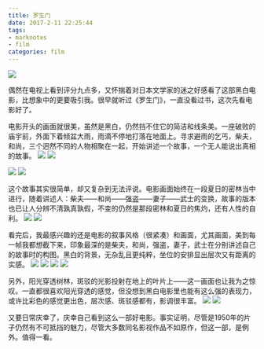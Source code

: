 ```yaml
---
title: 罗生门
date: 2017-2-11 22:25:44
tags: 
- marknotes
- film
categories: film
---
```


![](http://ozcxwjepj.bkt.clouddn.com/18-1-17/40559020.jpg)

偶然在电视上看到评分九点多，又怀揣着对日本文学家的迷之好感看了这部黑白电影，比想象中的更要吸引我。很早就听过《罗生门》，一直没看过书，这次先看电影好了。

电影开头的画面就很美，虽然是黑白，仍然挡不住它的简洁和线条美。一座破败的庙宇前，外面下着倾盆大雨，雨滴不停地打落在地面上。寻求避雨的乞丐，柴夫，和尚，三个迥然不同的人物相聚在一起，开始讲述一个故事，一个无人能说出真相的故事。
![](http://ozcxwjepj.bkt.clouddn.com/18-1-17/1928798.jpg)
![](http://ozcxwjepj.bkt.clouddn.com/18-1-17/16592875.jpg)

![](http://ozcxwjepj.bkt.clouddn.com/18-1-17/96512981.jpg)
![](http://ozcxwjepj.bkt.clouddn.com/18-1-17/64864151.jpg)

这个故事其实很简单，却又复杂到无法评说。电影画面始终在一段夏日的密林当中进行，随着讲述人：柴夫——和尚——强盗——妻子——武士的变换，故事的版本也已让人分辨不清孰真孰假，不变的仍然是那段密林和夏日的焦灼，还有人性的自利。
![](http://ozcxwjepj.bkt.clouddn.com/18-1-17/50561540.jpg)
![](http://ozcxwjepj.bkt.clouddn.com/18-1-17/53064519.jpg)

看完后，我最感兴趣的还是电影的叙事风格（很紧凑）和画面，尤其画面，美到每一帧我都想截下来，印象最深的是柴夫，和尚，强盗，妻子，武士在分别讲述自己的故事时的构图。黑白的背景，无杂乱且更纯粹，坐位的安排显出层次又有距离的实感。
![](http://ozcxwjepj.bkt.clouddn.com/18-1-17/45166776.jpg)
![](http://ozcxwjepj.bkt.clouddn.com/18-1-17/51001764.jpg)
![](http://ozcxwjepj.bkt.clouddn.com/18-1-17/61352045.jpg)
![](http://ozcxwjepj.bkt.clouddn.com/18-1-17/48983458.jpg)

另外，阳光穿透树林，斑驳的光影投射在地上的叶片上——这一画面也让我为之惊叹。一直都很喜欢阳光穿透的感觉，但没想到黑白电影里也能有这么强的表现力，或许比彩色的感觉更出色，层次感、斑驳感都有，影调很丰富。
![](http://ozcxwjepj.bkt.clouddn.com/18-1-17/59170894.jpg)
![](http://ozcxwjepj.bkt.clouddn.com/18-1-17/1321130.jpg)

又要日常庆幸了，庆幸自己看到这么一部好电影。事实证明，尽管是1950年的片子仍然有不可抵挡的魅力，尽管大多数同名影视作品不如原作，但这一部，是例外。值得一看。
